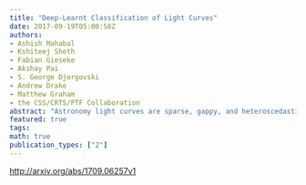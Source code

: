 ```yaml
---
title: "Deep-Learnt Classification of Light Curves"
date: 2017-09-19T05:00:58Z
authors:
- Ashish Mahabal
- Kshiteej Sheth
- Fabian Gieseke
- Akshay Pai
- S. George Djorgovski
- Andrew Drake
- Matthew Graham
- the CSS/CRTS/PTF Collaboration
abstract: "Astronomy light curves are sparse, gappy, and heteroscedastic. As a result standard time series methods regularly used for financial and similar datasets are of little help and astronomers are usually left to their own instruments and techniques to classify light curves. A common approach is to derive statistical features from the time series and to use machine learning methods, generally supervised, to separate objects into a few of the standard classes. In this work, we transform the time series to two-dimensional light curve representations in order to classify them using modern deep learning techniques. In particular, we show that convolutional neural networks based classifiers work well for broad characterization and classification. We use labeled datasets of periodic variables from CRTS survey and show how this opens doors for a quick classification of diverse classes with several possible exciting extensions."
featured: true
tags:
math: true
publication_types: ["2"]
---
```

http://arxiv.org/abs/1709.06257v1
